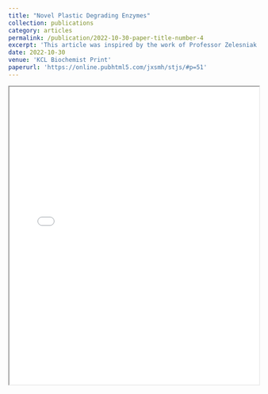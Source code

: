 ```yaml
---
title: "Novel Plastic Degrading Enzymes"
collection: publications
category: articles
permalink: /publication/2022-10-30-paper-title-number-4
excerpt: 'This article was inspired by the work of Professor Zelesniak who studied plastic degrading enzymes. It covers key processes of bioremediation and the potential of these enzymes for efficient recycling.'
date: 2022-10-30
venue: 'KCL Biochemist Print'
paperurl: 'https://online.pubhtml5.com/jxsmh/stjs/#p=51'
---
```


<iframe src="/files/plastic_degrading.pdf" width="100%" height="600px">
    Your browser does not support iframes. 
</iframe>

